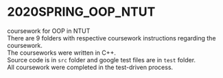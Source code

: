 # 2020SPRING_OOP_NTUT
coursework for OOP in NTUT  
There are 9 folders with respective coursework instructions regarding the coursework.  
The courseworks were written in C++.  
Source code is in `src` folder and google test files are in `test` folder.  
All coursework were completed in the test-driven process.  
